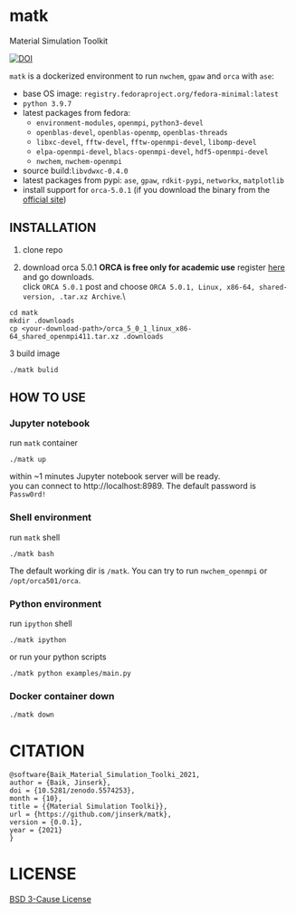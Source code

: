 # matk
Material Simulation Toolkit

[![DOI](https://zenodo.org/badge/414423138.svg)](https://zenodo.org/badge/latestdoi/414423138)

`matk` is a dockerized environment to run `nwchem`, `gpaw` and `orca` with `ase`:
- base OS image: `registry.fedoraproject.org/fedora-minimal:latest`
- `python 3.9.7`
- latest packages from fedora:
  - `environment-modules`, `openmpi`, `python3-devel`
  - `openblas-devel`, `openblas-openmp`, `openblas-threads`
  - `libxc-devel`, `fftw-devel`, `fftw-openmpi-devel`, `libomp-devel`
  - `elpa-openmpi-devel`, `blacs-openmpi-devel`, `hdf5-openmpi-devel`
  - `nwchem`, `nwchem-openmpi`
- source build:`libvdwxc-0.4.0`
- latest packages from pypi: `ase`, `gpaw`, `rdkit-pypi`, `networkx`, `matplotlib`
- install support for `orca-5.0.1` (if you download the binary from the [official site](https://orcaforum.kofo.mpg.de/app.php/dlext/))

## INSTALLATION

1. clone repo

2. download orca 5.0.1
**ORCA is free only for academic use**
register [here](https://orcaforum.kofo.mpg.de/index.php) and go downloads.\
click `ORCA 5.0.1` post and choose `ORCA 5.0.1, Linux, x86-64, shared-version, .tar.xz Archive`.\
```
cd matk
mkdir .downloads
cp <your-download-path>/orca_5_0_1_linux_x86-64_shared_openmpi411.tar.xz .downloads
```

3 build image
```
./matk bulid
```

## HOW TO USE

### Jupyter notebook
run `matk` container
```
./matk up
```

within ~1 minutes Jupyter notebook server will be ready.\
you can connect to http://localhost:8989. The default password is `Passw0rd!`

### Shell environment
run `matk` shell
```
./matk bash
```

The default working dir is `/matk`. You can try to run `nwchem_openmpi` or `/opt/orca501/orca`.

### Python environment
run `ipython` shell
```
./matk ipython
```

or run your python scripts
```
./matk python examples/main.py
```

### Docker container down
```
./matk down
```

# CITATION
```
@software{Baik_Material_Simulation_Toolki_2021,
author = {Baik, Jinserk},
doi = {10.5281/zenodo.5574253},
month = {10},
title = {{Material Simulation Toolki}},
url = {https://github.com/jinserk/matk},
version = {0.0.1},
year = {2021}
}
```

# LICENSE
[BSD 3-Cause License](https://github.com/jinserk/matk/blob/main/LICENSE)
